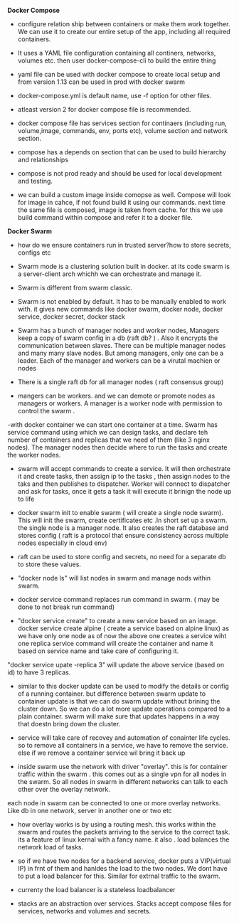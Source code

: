 
**Docker Compose**
- configure relation ship between containers or make them work together. We can use it to create our entire setup of the app, including all required containers. 

- It uses a YAML file configuration containing all continers, networks, volumes etc. then user docker-compose-cli to build the entire thing

- yaml file can be used with docker compose to create local setup and from version 1.13 can be used in prod with docker swarm

- docker-compose.yml is default name, use -f option for other files.

- atleast version 2 for docker compose file is recommended. 

- docker compose file has services section for continaers (including run, volume,image, commands, env, ports etc), volume section and network section.

- compose has a depends on section that can be used to build hierarchy and relationships

- compose is not prod ready and should be used for local development and testing.

- we can build a custom image inside comopse as well. Compose will look for image in cahce, if not found build it using our commands. next time the same file is composed, image is taken from cache.
for this we use build command within compose and refer it to a docker file.

**Docker Swarm**

- how do we ensure containers run in trusted server?how to store secrets, configs etc

- Swarm mode is a clustering solution built in docker. at its code swarm is a server-client arch whichh we can orchestrate and manage it.

- Swarm is different from swarm classic. 

- Swarm is not enabled by default. It has to be manually enabled to work with. it gives new commands like docker swarm, docker node, docker service, docker secret, docker stack

- Swarm has a bunch of manager nodes and worker nodes, Managers keep a copy of swarm config in a db (raft db? ) . Also it encrypts the communication between slaves. There can be multiple manager nodes and many many slave nodes. But among managers, only one can be a leader. Each of the manager and workers can be a virutal machien or nodes

- There is a single raft db for all manager nodes ( raft consensus group)

- mangers can be workers. and we can demote or promote nodes as managers or workers. A manager is a worker node with permission to control the swarm .

-with docker container we can start one container at a time. Swarm has service command using which we can design tasks, and declare teh number of containers and replicas that we need of them (like 3 nginx nodes). The manager nodes then decide where to run the tasks and create the worker nodes.

- swarm will accept commands to create a service. It will then orchestrate it and create tasks, then assign ip to the tasks , then assign nodes to the taks and then publishes to dispatcher.
Worker will connect to dispatcher and ask for tasks, once it gets a task it will execute it brinign the node up to life 

- docker swarm init to enable swarm ( will create a single node swarm). This will init the swarm, create certificates etc .In short set up a swarm. the single node is a manager node. It also creates the raft database and stores config ( raft is a protocol that ensure consistency across multiple nodes especially in cloud env)

- raft can be used to store config and secrets, no need for a separate db to store these values. 

- "docker node ls" will list nodes in swarm and manage nods within swarm.

- docker service command replaces run command in swarm. ( may be done to not break run command)

- "docker service create" to create a new service based on an image. 
docker service create alpine ( create a service based on alpine linux)
as we have only one node as of now the above one creates a service wiht one replica
service command will create the container and name it based on service name and take care of configuring it.

"docker service upate <service id> -replica 3" will update the above service (based on id) to have 3 replicas. 
  
- similar to this docker update can be used to modify the details or config of a running container. but difference between swarm update to container update is that we can do swarm update without brining the cluster down. So we can do a lot more update operations compared to a plain container. swarm will make sure that updates happens in a way that doestn bring down the cluster.

- service will take care of recovey and automation of conainter life cycles. so to remove all containers in a service, we have to remove the service. else if we remove a container service wil bring it back up

- inside swarm use the network with driver "overlay". this is for container traffic within the swarm . this comes out as a single vpn for all nodes in the swarm. So all nodes in swarm in different networks can talk to each other over the overlay network. 

each node in swarm can be connected to one or more overlay networks. Like db in one network, server in another one or two etc

- how overlay works is by using a routing mesh. this works within the swarm and routes the packets arriving to the service to the correct task. its a feature of linux kernal with a fancy name.
it also . load balances the network load of tasks.

- so if we have two nodes for a backend service, docker puts a VIP(virtual IP) in frnt of them and hanldes the load to the two nodes. We dont have to put a load balancer for this. Similar for extrnal traffic to the swarm.

- currenty the load balancer is a stateless loadbalancer

- stacks are an abstraction over services. Stacks accept compose files for services, networks and volumes and secrets.











